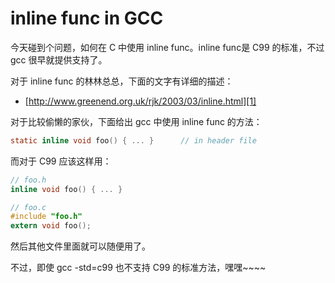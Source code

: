 # inline func in GCC

今天碰到个问题，如何在 C 中使用 inline func。inline func是 C99 的标准，不过 gcc 很早就提供支持了。

对于 inline func 的林林总总，下面的文字有详细的描述：

 * [http://www.greenend.org.uk/rjk/2003/03/inline.html][1]

对于比较偷懒的家伙，下面给出 gcc 中使用 inline func 的方法：

```C
static inline void foo() { ... }      // in header file
```

而对于 C99 应该这样用：

```C
// foo.h
inline void foo() { ... }

// foo.c
#include "foo.h"
extern void foo();
```

然后其他文件里面就可以随便用了。

不过，即使 gcc -std=c99 也不支持 C99 的标准方法，嘿嘿~~~~

[1]:http://www.greenend.org.uk/rjk/2003/03/inline.html
